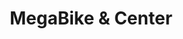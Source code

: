---
title: "MegaBike & Center"
url: /ciudad-autonoma-de-buenos-aires/megabike-und-center/
shop: Fahrrad
---